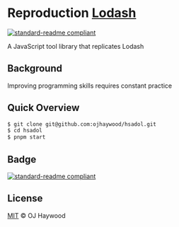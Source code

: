# Reproduction [Lodash](https://lodash.com/)

[![standard-readme compliant](https://img.shields.io/badge/readme%20style-standard-brightgreen.svg?style=flat-square)](https://github.com/RichardLitt/standard-readme)

A JavaScript tool library that replicates Lodash

## Background

Improving programming skills requires constant practice

## Quick Overview

```bash
$ git clone git@github.com:ojhaywood/hsadol.git
$ cd hsadol
$ pnpm start
```

## Badge

[![standard-readme compliant](https://img.shields.io/badge/readme%20style-standard-brightgreen.svg?style=flat-square)](https://github.com/RichardLitt/standard-readme)

## License

[MIT](License) © OJ Haywood


